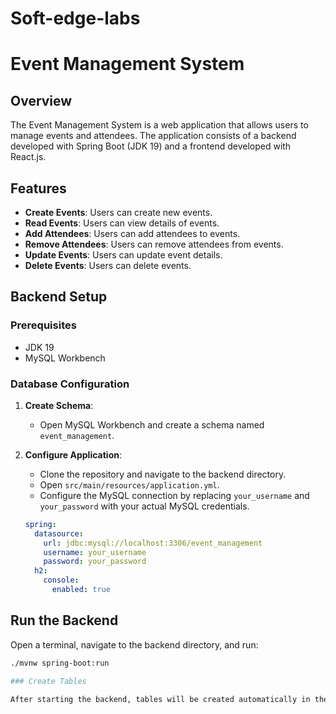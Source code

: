 # Soft-edge-labs
# Event Management System

## Overview

The Event Management System is a web application that allows users to manage events and attendees. The application consists of a backend developed with Spring Boot (JDK 19) and a frontend developed with React.js.

## Features

- **Create Events**: Users can create new events.
- **Read Events**: Users can view details of events.
- **Add Attendees**: Users can add attendees to events.
- **Remove Attendees**: Users can remove attendees from events.
- **Update Events**: Users can update event details.
- **Delete Events**: Users can delete events.

## Backend Setup

### Prerequisites

- JDK 19
- MySQL Workbench

### Database Configuration

1. **Create Schema**:
   - Open MySQL Workbench and create a schema named `event_management`.

2. **Configure Application**:
   - Clone the repository and navigate to the backend directory.
   - Open `src/main/resources/application.yml`.
   - Configure the MySQL connection by replacing `your_username` and `your_password` with your actual MySQL credentials.

   ```yaml
   spring:
     datasource:
       url: jdbc:mysql://localhost:3306/event_management
       username: your_username
       password: your_password
     h2:
       console:
         enabled: true

## Run the Backend

Open a terminal, navigate to the backend directory, and run:

```bash
./mvnw spring-boot:run

### Create Tables

After starting the backend, tables will be created automatically in the `event_management` schema.

